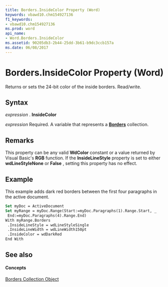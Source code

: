 ```yaml
---
title: Borders.InsideColor Property (Word)
keywords: vbawd10.chm154927136
f1_keywords:
- vbawd10.chm154927136
ms.prod: word
api_name:
- Word.Borders.InsideColor
ms.assetid: 90205db3-2b44-25dd-3b61-b9dc3ccb157a
ms.date: 06/08/2017
---
```



# Borders.InsideColor Property (Word)

Returns or sets the 24-bit color of the inside borders. Read/write.


## Syntax

 _expression_ . **InsideColor**

 _expression_ Required. A variable that represents a **[Borders](borders-object-word.md)** collection.


## Remarks

This property can be any valid **WdColor** constant or a value returned by Visual Basic's **RGB** function. If the **InsideLineStyle** property is set to either **wdLineStyleNone** or **False** , setting this property has no effect.


## Example

This example adds dark red borders between the first four paragraphs in the active document.


```vb
Set myDoc = ActiveDocument 
Set myRange = myDoc.Range(Start:=myDoc.Paragraphs(1).Range.Start, _ 
 End:=myDoc.Paragraphs(4).Range.End) 
With myRange.Borders 
 .InsideLineStyle = wdLineStyleSingle 
 .InsideLineWidth = wdLineWidth150pt 
 .InsideColor = wdDarkRed 
End With
```


## See also


#### Concepts


[Borders Collection Object](borders-object-word.md)

